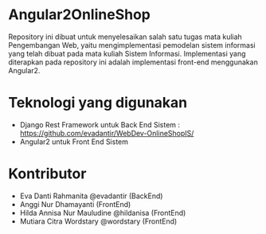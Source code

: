 # Angular2OnlineShop
Repository ini dibuat untuk menyelesaikan salah satu tugas mata kuliah Pengembangan Web, yaitu mengimplementasi pemodelan sistem informasi yang telah dibuat pada mata kuliah Sistem Informasi. Implementasi yang diterapkan pada repository ini adalah implementasi front-end menggunakan Angular2.

# Teknologi yang digunakan
- Django Rest Framework untuk Back End Sistem : https://github.com/evadantir/WebDev-OnlineShopIS/
- Angular2 untuk Front End Sistem

# Kontributor
- Eva Danti Rahmanita @evadantir (BackEnd)
- Anggi Nur Dhamayanti (FrontEnd)
- Hilda Annisa Nur Mauludine @hildanisa (FrontEnd)
- Mutiara Citra Wordstary @wordstary (FrontEnd)
